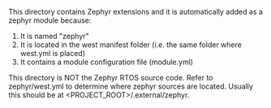 This directory contains Zephyr extensions and it is automatically added as a zephyr module because:

1. It is named "zephyr"
2. It is located in the west manifest folder (i.e. the same folder where west.yml is placed)
3. It contains a module configuration file (module.yml)

This directory is NOT the Zephyr RTOS source code. Refer to zephyr/west.yml to determine where zephyr sources are
located. Usually this should be at <PROJECT_ROOT>/.external/zephyr.
